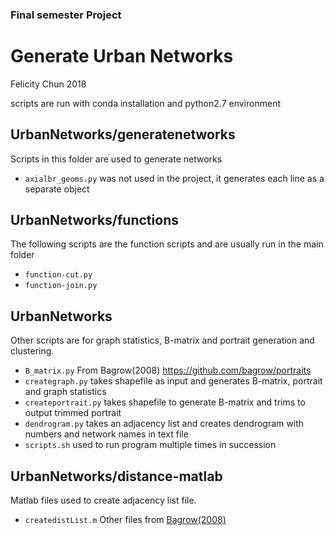 ### Final semester Project 
# Generate Urban Networks
Felicity Chun 2018

scripts are run with conda installation and python2.7 environment

## UrbanNetworks/generatenetworks

Scripts in this folder are used to generate networks
- `axialbr_geoms.py` was not used in the project, it generates each line as a separate object

## UrbanNetworks/functions
The following scripts are the function scripts and are usually run in the main folder

- `function-cut.py`
- `function-join.py`

##  UrbanNetworks
Other scripts are for graph statistics, B-matrix and portrait generation and clustering.

- `B_matrix.py`
From Bagrow(2008) <https://github.com/bagrow/portraits>
- `creategraph.py`
takes shapefile as input and generates B-matrix, portrait and graph statistics
- `createportrait.py`
takes shapefile to generate B-matrix and trims to output trimmed portrait
- `dendrogram.py`
takes an adjacency list and creates dendrogram with numbers and network names in text file
- `scripts.sh`
used to run program multiple times in succession

## UrbanNetworks/distance-matlab
Matlab files used to create adjacency list file.
- `createdistList.m`
Other files from [Bagrow(2008)](https://github.com/bagrow/portraits)

